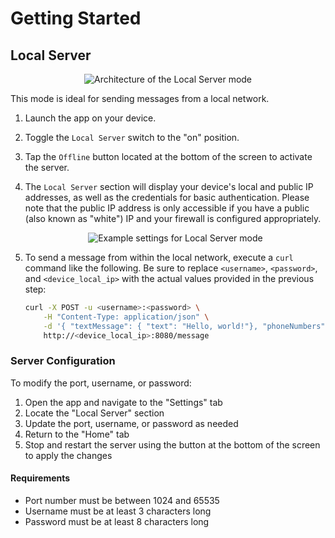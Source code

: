 # Getting Started

## Local Server

<div align="center">
    <img src="/assets/local-server-arch.png" alt="Architecture of the Local Server mode">
</div>

This mode is ideal for sending messages from a local network.

1. Launch the app on your device.
2. Toggle the `Local Server` switch to the "on" position.
3. Tap the `Offline` button located at the bottom of the screen to activate the server.
4. The `Local Server` section will display your device's local and public IP addresses, as well as the credentials for basic authentication. Please note that the public IP address is only accessible if you have a public (also known as "white") IP and your firewall is configured appropriately.
    <div align="center">
        <img src="/assets/local-server.png" alt="Example settings for Local Server mode">
    </div>
5. To send a message from within the local network, execute a `curl` command like the following. Be sure to replace `<username>`, `<password>`, and `<device_local_ip>` with the actual values provided in the previous step:

    ```sh
    curl -X POST -u <username>:<password> \
        -H "Content-Type: application/json" \
        -d '{ "textMessage": { "text": "Hello, world!"}, "phoneNumbers": ["+79990001234", "+79995556677"] }' \
        http://<device_local_ip>:8080/message
    ```

### Server Configuration

To modify the port, username, or password:

1. Open the app and navigate to the "Settings" tab
2. Locate the "Local Server" section
3. Update the port, username, or password as needed
4. Return to the "Home" tab
5. Stop and restart the server using the button at the bottom of the screen to apply the changes

#### Requirements

* Port number must be between 1024 and 65535
* Username must be at least 3 characters long
* Password must be at least 8 characters long
